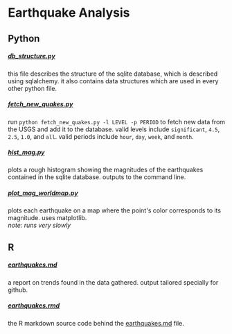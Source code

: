# Earthquake Analysis

## Python

##### [db_structure.py](db_structure.py)
this file describes the structure of the sqlite database, which is described using sqlalchemy. it also contains data structures which are used in every other python file.

##### [fetch_new_quakes.py](fetch_new_quakes.py)
run `python fetch_new_quakes.py -l LEVEL -p PERIOD` to fetch new data from the USGS and add it to the database. valid levels include `significant`, `4.5`, `2.5`, `1.0`, and `all`. valid periods include `hour`, `day`, `week`, and `month`.

##### [hist_mag.py](hist_mag.py)
plots a rough histogram showing the magnitudes of the earthquakes contained in the sqlite database. outputs to the command line.

##### [plot_mag_worldmap.py](plot_mag_worldmap.py)
plots each earthquake on a map where the point's color corresponds to its magnitude. uses matplotlib.  
*note: runs very slowly*

## R

##### [earthquakes.md](earthquakes.md)
a report on trends found in the data gathered. output tailored specially for github.

##### [earthquakes.rmd](earthquakes.rmd)
the R markdown source code behind the [earthquakes.md](earthquakes.md) file. 
